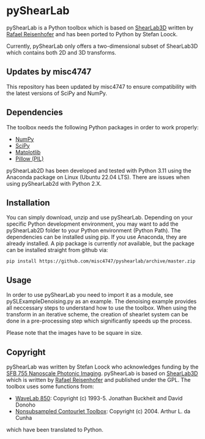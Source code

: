# pyShearLab
pyShearLab is a Python toolbox which is based on [ShearLab3D](http://www3.math.tu-berlin.de/numerik/www.shearlab.org/software) written by [Rafael Reisenhofer](http://www.math.uni-bremen.de/~reisenho/) and has been ported to Python by Stefan Loock.

Currently, pyShearLab only offers a two-dimensional subset of ShearLab3D which contains both 2D and 3D transforms.

## Updates by misc4747
This repository has been updated by misc4747 to ensure compatibility with the latest versions of SciPy and NumPy.

## Dependencies
The toolbox needs the following Python packages in order to work properly:

* [NumPy](http://www.numpy.org/)
* [SciPy](https://scipy.org/)
* [Matplotlib](http://matplotlib.org/)
* [Pillow (PIL)](https://python-pillow.org/)

pyShearLab2D has been developed and tested with Python 3.11 using the Anaconda package on Linux (Ubuntu 22.04 LTS). There are issues when using pyShearLab2d with Python 2.X.

## Installation
You can simply download, unzip and use pyShearLab. Depending on your specific Python development environment, you may want to add the pyShearLab2D folder to your Python environment (Python Path). The dependencies can be installed using pip. If you use Anaconda, they are already installed.
A pip package is currently _not_ available, but the package can be installed straight from github via:

    pip install https://github.com/misc4747/pyshearlab/archive/master.zip

## Usage
In order to use pyShearLab you need to import it as a module, see pySLExampleDenoising.py as an example. The denoising example 
provides all neccessary steps to understand how to use the toolbox. When using the transform in an iterative scheme, the 
creation of shearlet system can be done in a pre-processing step which significantly speeds up the process.

Please note that the images have to be square in size.

## Copyright
pyShearLab was written by Stefan Loock who acknowledges funding by the [SFB 755 Nanoscale Photonic Imaging](http://www.uni-goettingen.de/de/318955.html). pyShearLab is based
on [ShearLab3D](http://www3.math.tu-berlin.de/numerik/www.shearlab.org/software)  which is written by [Rafael Reisenhofer](http://www.math.uni-bremen.de/~reisenho/)  and published under the GPL. The toolbox uses some functions from:

* [WaveLab 850](http://statweb.stanford.edu/~wavelab/): Copyright (c) 1993-5. Jonathan Buckheit and David Donoho
* [Nonsubsampled Contourlet Toolbox](https://www.mathworks.com/matlabcentral/fileexchange/10049-nonsubsampled-contourlet-toolbox): Copyright (c) 2004. Arthur L. da Cunha

which have been translated to Python.

